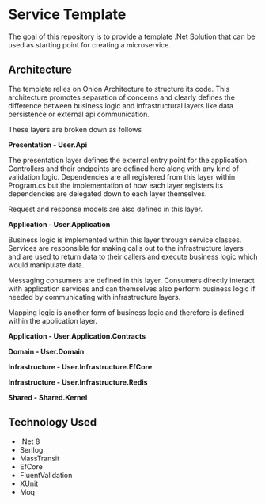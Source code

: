 # Service Template
The goal of this repository is to provide a template .Net Solution that can be used as starting point for creating a 
microservice.

## Architecture
The template relies on Onion Architecture to structure its code. This architecture promotes separation of concerns and
clearly defines the difference between business logic and infrastructural layers like data persistence or external api
communication.

These layers are broken down as follows

**Presentation - User.Api**

The presentation layer defines the external entry point for the application. Controllers and their endpoints are defined 
here along with any kind of validation logic. Dependencies are all registered from this layer within Program.cs but the
implementation of how each layer registers its dependencies are delegated down to each layer themselves.

Request and response models are also defined in this layer.

**Application - User.Application**

Business logic is implemented within this layer through service classes. Services are responsible for making calls out to 
the infrastructure layers and are used to return data to their callers and execute business logic which would
manipulate data.

Messaging consumers are defined in this layer. Consumers directly interact with application services
and can themselves also perform business logic if needed by communicating with infrastructure layers.

Mapping logic is another form of business logic and therefore is defined within the application layer.

**Application - User.Application.Contracts**

**Domain - User.Domain**

**Infrastructure - User.Infrastructure.EfCore**

**Infrastructure - User.Infrastructure.Redis**

**Shared - Shared.Kernel**

## Technology Used
- .Net 8
- Serilog
- MassTransit
- EfCore
- FluentValidation
- XUnit
- Moq
